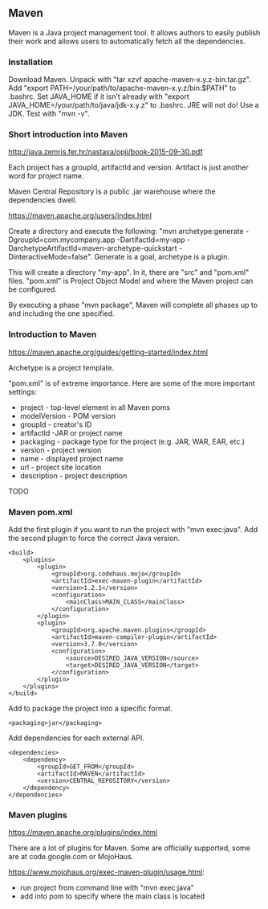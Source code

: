 ## Maven

Maven is a Java project management tool. It allows authors to easily publish their work and allows users to automatically fetch all the dependencies.

### Installation

Download Maven. Unpack with "tar xzvf apache-maven-x.y.z-bin.tar.gz".
Add "export PATH=/your/path/to/apache-maven-x.y.z/bin:$PATH" to .bashrc.
Set JAVA_HOME if it isn't already with "export JAVA_HOME=/your/path/to/java/jdk-x.y.z" to .bashrc.
JRE will not do! Use a JDK.
Test with "mvn -v".

### Short introduction into Maven

http://java.zemris.fer.hr/nastava/opjj/book-2015-09-30.pdf

Each project has a groupId, artifactId and version.
Artifact is just another word for project name.

Maven Central Repository is a public .jar warehouse where the dependencies dwell.

https://maven.apache.org/users/index.html

Create a directory and execute the following: "mvn archetype:generate -DgroupId=com.mycompany.app -DartifactId=my-app -DarchetypeArtifactId=maven-archetype-quickstart -DinteractiveMode=false".
Generate is a goal, archetype is a plugin.

This will create a directory "my-app". In it, there are "src" and "pom.xml" files.
"pom.xml" is Project Object Model and where the Maven project can be configured.

By executing a phase "mvn package", Maven will complete all phases up to and including the one specified.

### Introduction to Maven

https://maven.apache.org/guides/getting-started/index.html

Archetype is a project template.

"pom.xml" is of extreme importance. Here are some of the more important settings:
* project - top-level element in all Maven poms
* modelVersion - POM version
* groupId - creator's ID
* artifactId -JAR or project name
* packaging - package type for the project (e.g. JAR, WAR, EAR, etc.)
* version - project version
* name - displayed project name
* url - project site location
* description - project description

TODO

### Maven pom.xml

Add the first plugin if you want to run the project with "mvn exec:java".
Add the second plugin to force the correct Java version. 
```
<build>
    <plugins>
        <plugin>
            <groupId>org.codehaus.mojo</groupId>
            <artifactId>exec-maven-plugin</artifactId>
            <version>1.2.1</version>
            <configuration>
                <mainClass>MAIN_CLASS</mainClass>
            </configuration>
        </plugin>
        <plugin>
            <groupId>org.apache.maven.plugins</groupId>
            <artifactId>maven-compiler-plugin</artifactId>
            <version>3.7.0</version>
            <configuration>
                <source>DESIRED_JAVA_VERSION</source>
                <target>DESIRED_JAVA_VERSION</target>
            </configuration>
        </plugin>
    </plugins>
</build>
```

Add to package the project into a specific format. 
```
<packaging>jar</packaging>
```

Add dependencies for each external API.
```
<dependencies>
    <dependency>
        <groupId>GET_FROM</groupId>
        <artifactId>MAVEN</artifactId>
        <version>CENTRAL_REPOSITORY</version>
    </dependency>
</dependencies>
```

### Maven plugins

https://maven.apache.org/plugins/index.html

There are a lot of plugins for Maven.
Some are officially supported, some are at code.google.com or MojoHaus.

https://www.mojohaus.org/exec-maven-plugin/usage.html:
* run project from command line with "mvn exec:java"
* add <mainClass> into pom to specify where the main class is located

